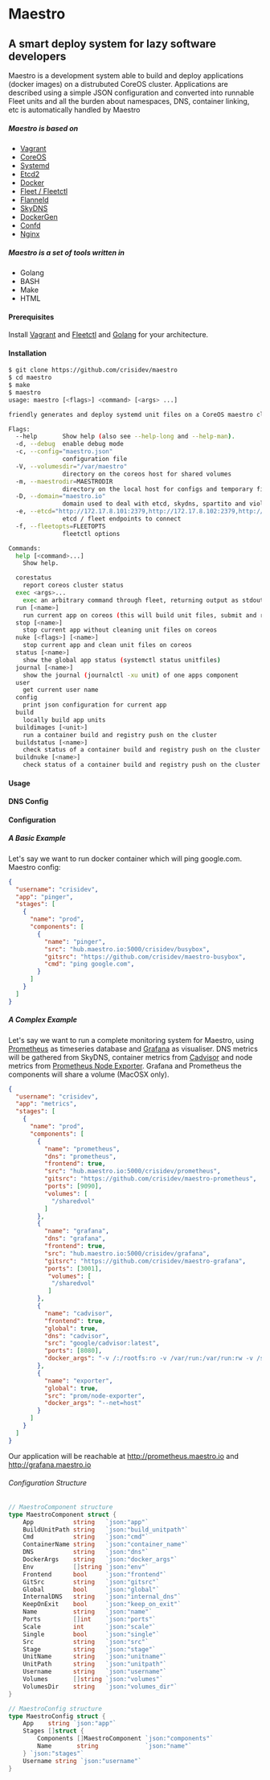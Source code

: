 # Maestro
## A smart deploy system for lazy software developers
Maestro is a development system able to build and deploy applications (docker images) on a distrubuted CoreOS cluster. Applications are described using a simple JSON configuration and converted into runnable Fleet units and all the burden about namespaces, DNS, container linking, etc is automatically handled by Maestro

##### Maestro is based on
* [Vagrant](https://www.vagrantup.com/)
* [CoreOS](https://coreos.com/)
* [Systemd](http://www.freedesktop.org/wiki/Software/systemd/)
* [Etcd2](https://github.com/coreos/etcd)
* [Docker](https://www.docker.com/)
* [Fleet / Fleetctl](https://github.com/coreos/fleet)
* [Flanneld](https://github.com/coreos/flannel)
* [SkyDNS](https://github.com/skynetservices/skydns)
* [DockerGen](https://github.com/jwilder/docker-gen)
* [Confd](https://github.com/kelseyhightower/confd)
* [Nginx](http://nginx.org/)

##### Maestro is a set of tools written in
* Golang
* BASH
* Make
* HTML

#### Prerequisites
Install [Vagrant](https://www.vagrantup.com/) and [Fleetctl](https://github.com/coreos/fleet) and [Golang](https://golang.org/) for your architecture.

#### Installation
```sh
$ git clone https://github.com/crisidev/maestro
$ cd maestro
$ make
$ maestro
usage: maestro [<flags>] <command> [<args> ...]

friendly generates and deploy systemd unit files on a CoreOS maestro cluster https://github.com/crisidev/maestro

Flags:
  --help       Show help (also see --help-long and --help-man).
  -d, --debug  enable debug mode
  -c, --config="maestro.json"
               configuration file
  -V, --volumesdir="/var/maestro"
               directory on the coreos host for shared volumes
  -m, --maestrodir=MAESTRODIR
               directory on the local host for configs and temporary files (default to $USER/.maestro)
  -D, --domain="maestro.io"
               domain used to deal with etcd, skydns, spartito and violino
  -e, --etcd="http://172.17.8.101:2379,http://172.17.8.102:2379,http://172.17.8.103:2379"
               etcd / fleet endpoints to connect
  -f, --fleetopts=FLEETOPTS
               fleetctl options

Commands:
  help [<command>...]
    Show help.

  corestatus
    report coreos cluster status
  exec <args>...
    exec an arbitrary command through fleet, returning output as stdout and exit code
  run [<name>]
    run current app on coreos (this will build unit files, submit and run them)
  stop [<name>]
    stop current app without cleaning unit files on coreos
  nuke [<flags>] [<name>]
    stop current app and clean unit files on coreos
  status [<name>]
    show the global app status (systemctl status unitfiles)
  journal [<name>]
    show the journal (journalctl -xu unit) of one apps component
  user
    get current user name
  config
    print json configuration for current app
  build
    locally build app units
  buildimages [<unit>]
    run a container build and registry push on the cluster
  buildstatus [<name>]
    check status of a container build and registry push on the cluster
  buildnuke [<name>]
    check status of a container build and registry push on the cluster
```
#### Usage

#### DNS Config

#### Configuration
##### A Basic Example
Let's say we want to run docker container which will ping google.com. Maestro config:
```json
{
  "username": "crisidev",
  "app": "pinger",
  "stages": [
    {
      "name": "prod",
      "components": [
        {
          "name": "pinger",
          "src": "hub.maestro.io:5000/crisidev/busybox",
          "gitsrc": "https://github.com/crisidev/maestro-busybox",
          "cmd": "ping google.com",
        }
      ]
    }
  ]
}
```

##### A Complex Example
Let's say we want to run a complete monitoring system for Maestro, using [Prometheus](http://prometheus.io) as timeseries database and [Grafana](http://grafana.org/) as visualiser. DNS metrics will be gathered from SkyDNS, container metrics from [Cadvisor](https://github.com/google/cadvisor) and node metrics from [Prometheus Node Exporter](https://github.com/prometheus/node_exporter). Grafana and Prometheus the components will share a volume (MacOSX only).
```json
{
  "username": "crisidev",
  "app": "metrics",
  "stages": [
    {
      "name": "prod",
      "components": [
        {
          "name": "prometheus",
          "dns": "prometheus",
          "frontend": true,
          "src": "hub.maestro.io:5000/crisidev/prometheus",
          "gitsrc": "https://github.com/crisidev/maestro-prometheus",
          "ports": [9090],
          "volumes": [
            "/sharedvol"
          ]
        },
        {
          "name": "grafana",
          "dns": "grafana",
          "frontend": true,
          "src": "hub.maestro.io:5000/crisidev/grafana",
          "gitsrc": "https://github.com/crisidev/maestro-grafana",
          "ports": [3001],
           "volumes": [
            "/sharedvol"
           ]
        },
        {
          "name": "cadvisor",
          "frontend": true,
          "global": true,
          "dns": "cadvisor",
          "src": "google/cadvisor:latest",
          "ports": [8080],
          "docker_args": "-v /:/rootfs:ro -v /var/run:/var/run:rw -v /sys:/sys:ro -v /var/lib/docker/:/var/lib/docker:ro"
        },
        {
          "name": "exporter",
          "global": true,
          "src": "prom/node-exporter",
          "docker_args": "--net=host"
        }
      ]
    }
  ]
}
```
Our application will be reachable at http://prometheus.maestro.io and http://grafana.maestro.io

###### Configuration Structure
```go
// MaestroComponent structure
type MaestroComponent struct {
	App           string   `json:"app"`
	BuildUnitPath string   `json:"build_unitpath"`
	Cmd           string   `json:"cmd"`
	ContainerName string   `json:"container_name"`
	DNS           string   `json:"dns"`
	DockerArgs    string   `json:"docker_args"`
	Env           []string `json:"env"`
	Frontend      bool     `json:"frontend"`
	GitSrc        string   `json:"gitsrc"`
	Global        bool     `json:"global"`
	InternalDNS   string   `json:"internal_dns"`
	KeepOnExit    bool     `json:"keep_on_exit"`
	Name          string   `json:"name"`
	Ports         []int    `json:"ports"`
	Scale         int      `json:"scale"`
	Single        bool     `json:"single"`
	Src           string   `json:"src"`
	Stage         string   `json:"stage"`
	UnitName      string   `json:"unitname"`
	UnitPath      string   `json:"unitpath"`
	Username      string   `json:"username"`
	Volumes       []string `json:"volumes"`
	VolumesDir    string   `json:"volumes_dir"`
}

// MaestroConfig structure
type MaestroConfig struct {
	App    string `json:"app"`
	Stages []struct {
		Components []MaestroComponent `json:"components"`
		Name       string             `json:"name"`
	} `json:"stages"`
	Username string `json:"username"`
}
```
